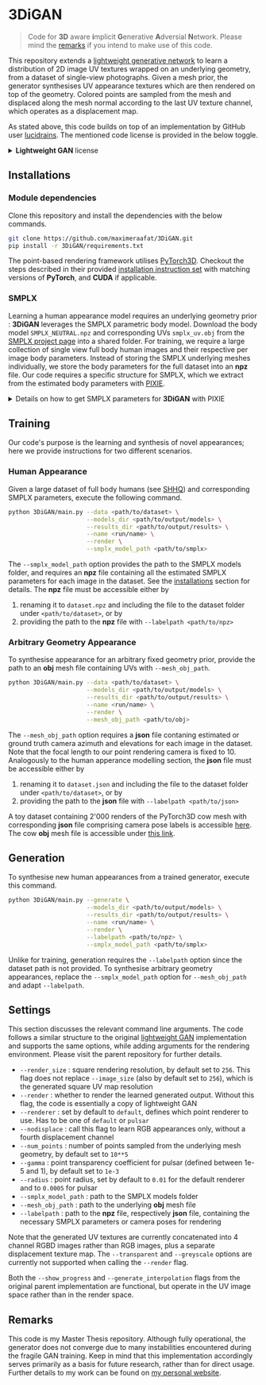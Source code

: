 # 3DiGAN

> Code for **3D** aware **i**mplicit **G**enerative **A**dversial **N**etwork. Please mind the [remarks](#remarks) if you intend to make use of this code.

This repository extends a [lightweight generative network](https://github.com/lucidrains/lightweight-gan) to learn a distribution of 2D image UV textures wrapped on an underlying geometry, from a dataset of single-view photographs. Given a mesh prior, the generator synthesises UV appearance textures which are then rendered on top of the geometry. Colored points are sampled from the mesh and displaced along the mesh normal according to the last UV texture channel, which operates as a displacement map.

As stated above, this code builds on top of an implementation by GitHub user [lucidrains](https://github.com/lucidrains). The mentioned code license is provided in the below toggle.

<details>
<summary> <b>Lightweight GAN</b> license </summary>

```markdown
MIT License

Copyright (c) 2021 Phil Wang

Permission is hereby granted, free of charge, to any person obtaining a copy
of this software and associated documentation files (the "Software"), to deal
in the Software without restriction, including without limitation the rights
to use, copy, modify, merge, publish, distribute, sublicense, and/or sell
copies of the Software, and to permit persons to whom the Software is
furnished to do so, subject to the following conditions:

The above copyright notice and this permission notice shall be included in all
copies or substantial portions of the Software.

THE SOFTWARE IS PROVIDED "AS IS", WITHOUT WARRANTY OF ANY KIND, EXPRESS OR
IMPLIED, INCLUDING BUT NOT LIMITED TO THE WARRANTIES OF MERCHANTABILITY,
FITNESS FOR A PARTICULAR PURPOSE AND NONINFRINGEMENT. IN NO EVENT SHALL THE
AUTHORS OR COPYRIGHT HOLDERS BE LIABLE FOR ANY CLAIM, DAMAGES OR OTHER
LIABILITY, WHETHER IN AN ACTION OF CONTRACT, TORT OR OTHERWISE, ARISING FROM,
OUT OF OR IN CONNECTION WITH THE SOFTWARE OR THE USE OR OTHER DEALINGS IN THE
SOFTWARE.
```
</details>


## Installations

### Module dependencies

Clone this repository and install the dependencies with the below commands.
```bash
git clone https://github.com/maximeraafat/3DiGAN.git
pip install -r 3DiGAN/requirements.txt
```

The point-based rendering framework utilises [PyTorch3D](https://pytorch3d.org). Checkout the steps described in their provided [installation instruction set](https://github.com/facebookresearch/pytorch3d/blob/main/INSTALL.md) with matching versions of **PyTorch**, and **CUDA** if applicable.

### SMPLX
Learning a human appearance model requires an underlying geometry prior : **3DiGAN** leverages the SMPLX parametric body model. Download the body model `SMPLX_NEUTRAL.npz` and corresponding UVs `smplx_uv.obj` from the [SMPLX project page](https://smpl-x.is.tue.mpg.de) into a shared folder. For training, we require a large collection of single view full body human images and their respective per image body parameters. Instead of storing the SMPLX underlying meshes individually, we store the body parameters for the full dataset into an **npz** file. Our code requires a specific structure for SMPLX, which we extract from the estimated body parameters with [PIXIE](https://github.com/YadiraF/PIXIE).

<details>
<summary> Details on how to get SMPLX parameters for <b>3DiGAN</b> with PIXIE  </summary>

Our code expects a **npz** file containing a list of 8 tensors : `['global_orient', 'body_pose', 'jaw_pose', 'left_hand_pose', 'right_hand_pose', 'expression', 'betas', 'cam']`. All per subject parameters are obtained from the PIXIE output in the following way.

```python
import numpy as np

params = np.load(<name>_param.pkl, allow_pickle=True)
prediction = np.load(<name>_prediction.pkl, allow_pickle=True)

global_orient = params['global_pose']
body_pose = params['body_pose']
jaw_pose = params['jaw_pose']
left_hand_pose = params['left_hand_pose']
right_hand_pose = params['right_hand_pose']
expression = params['exp'][:10]
betas = params['shape'][:10]
cam = prediction['cam']
```

`<name>_param.pkl` and `<name>_prediction.pkl` are the respective PIXIE outputs for a given image. Finally, the SMPLX parameters are concatenated together for all subjects in the training dataset of interest. For instance, the final global orientation shape will be `global_orient.shape = (num_subjects, 1, 3, 3)`, where the equivalent shape for one single SMPLX body is `(1, 3, 3)`. An example of SMPLX parameters extracted with PIXIE for version 1.0 of the [SHHQ](https://github.com/stylegan-human/StyleGAN-Human/blob/main/docs/Dataset.md) dataset, containing 40'000 images of high-quality full-body humans, is accessible [here](https://drive.google.com/file/d/1SoPnvbPv4oxuLJw3yP8J4-fnHuyRqTnj/view?usp=share_link).
</details>


## Training

Our code's purpose is the learning and synthesis of novel appearances; here we provide instructions for two different scenarios.

### Human Appearance

Given a large dataset of full body humans (see [SHHQ](https://github.com/stylegan-human/StyleGAN-Human/blob/main/docs/Dataset.md)) and corresponding SMPLX parameters, execute the following command.

```bash
python 3DiGAN/main.py --data <path/to/dataset> \
                      --models_dir <path/to/output/models> \
                      --results_dir <path/to/output/results> \
                      --name <run/name> \
                      --render \
                      --smplx_model_path <path/to/smplx>
```

The `--smplx_model_path` option provides the path to the SMPLX models folder, and requires an **npz** file containing all the estimated SMPLX parameters for each image in the dataset. See the [installations](#installations) section for details. The **npz** file must be accessible either by

1. renaming it to `dataset.npz` and including the file to the dataset folder under `<path/to/dataset>`, or by
2. providing the path to the **npz** file with `--labelpath <path/to/npz>`

### Arbitrary Geometry Appearance

To synthesise appearance for an arbitrary fixed geometry prior, provide the path to an **obj** mesh file containing UVs with `--mesh_obj_path`.

```bash
python 3DiGAN/main.py --data <path/to/dataset> \
                      --models_dir <path/to/output/models> \
                      --results_dir <path/to/output/results> \
                      --name <run/name> \
                      --render \
                      --mesh_obj_path <path/to/obj>
```

The `--mesh_obj_path` option requires a **json** file contaning estimated or ground truth camera azimuth and elevations for each image in the dataset. Note that the focal length to our point rendering camera is fixed to 10. Analogously to the human apperance modelling section, the **json** file must be accessible either by

1. renaming it to `dataset.json` and including the file to the dataset folder under `<path/to/dataset>`, or by
2. providing the path to the **json** file with `--labelpath <path/to/json>`

A toy dataset containing 2'000 renders of the PyTorch3D cow mesh with corresponding **json** file  comprising camera pose labels is accessible [here](https://drive.google.com/file/d/1xvLTY2hiVhkrYXl3UQxLDmpsotxvWExo/view?usp=share_link). The cow **obj** mesh file is accessible under [this link](https://dl.fbaipublicfiles.com/pytorch3d/data/cow_mesh/cow.obj).


## Generation

To synthesise new human appearances from a trained generator, execute this command.

```bash
python 3DiGAN/main.py --generate \
                      --models_dir <path/to/output/models> \
                      --results_dir <path/to/output/results> \
                      --name <run/name> \
                      --render \
                      --labelpath <path/to/npz> \
                      --smplx_model_path <path/to/smplx>
```

Unlike for training, generation requires the `--labelpath` option since the dataset path is not provided. To synthesise arbitrary geometry appearances, replace the `--smplx_model_path` option for `--mesh_obj_path` and adapt `--labelpath`.

## Settings

This section discusses the relevant command line arguments. The code follows a similar structure to the original [lightweight GAN](https://github.com/lucidrains/lightweight-gan) implementation and supports the same options, while adding arguments for the rendering environment. Please visit the parent repository for further details.

* `--render_size` : square rendering resolution, by default set to `256`. This flag does not replace `--image_size` (also by default set to `256`), which is the generated square UV map resolution
* `--render` : whether to render the learned generated output. Without this flag, the code is essentially a copy of lightweight GAN
* `--renderer` : set by default to `default`, defines which point renderer to use. Has to be one of `default` or `pulsar`
* `--nodisplace` : call this flag to learn RGB appearances only, without a fourth displacement channel
* `--num_points` : number of points sampled from the underlying mesh geometry, by default set to `10**5`
* `--gamma` : point transparency coefficient for pulsar (defined between 1e-5 and 1), by default set to `1e-3`
* `--radius` : point radius, set by default to `0.01` for the default renderer and to `0.0005` for pulsar
* `--smplx_model_path` : path to the SMPLX models folder
* `--mesh_obj_path` : path to the underlying **obj** mesh file
* `--labelpath` : path to the **npz** file, respectively **json** file, containing the necessary SMPLX parameters or camera poses for rendering

Note that the generated UV textures are currently concatenated into 4 channel RGBD images rather than RGB images, plus a separate displacement texture map. The `--transparent` and `--greyscale` options are currently not supported when calling the `--render` flag.

Both the `--show_progress` and `--generate_interpolation` flags from the original parent implementation are functional, but operate in the UV image space rather than in the render space.


## Remarks

This code is my Master Thesis repository. Although fully operational, the generator does not converge due to many instabilities encountered during the fragile GAN training. Keep in mind that this implementation accordingly serves primarily as a basis for future research, rather than for direct usage. Further details to my work can be found on [my personal website](https://maximeraafat.github.io/projects/master_thesis).
